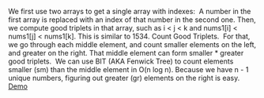 We first use two arrays to get a single array with indexes:
​
A number in the first array is replaced with an index of that number in the second one.
Then, we compute good triplets in that array, such as i < j < k and nums1[i] < nums1[j] < nums1[k]. This is similar to 1534. Count Good Triplets.
​
For that, we go through each middle element, and count smaller elements on the left, and greater on the right. That middle element can form smaller * greater good triplets.
​
We can use BIT (AKA Fenwick Tree) to count elements smaller (sm) than the middle element in O(n log n). Because we have n - 1 unique numbers, figuring out greater (gr) elements on the right is easy.
​
[Demo](https://assets.leetcode.com/users/images/65fa535c-37d5-4cce-b5ce-9e525e50e8df_1645383957.253021.png)
​